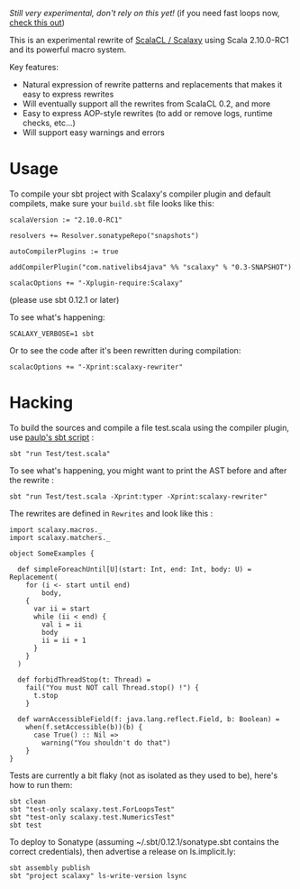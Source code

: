 *Still very experimental, don't rely on this yet!* (if you need fast loops now, [check this out](https://github.com/ochafik/optimized-loops-macros))

This is an experimental rewrite of [ScalaCL / Scalaxy](http://code.google.com/p/scalacl/) using Scala 2.10.0-RC1 and its powerful macro system.

Key features:
*   Natural expression of rewrite patterns and replacements that makes it easy to express rewrites
*   Will eventually support all the rewrites from ScalaCL 0.2, and more
*   Easy to express AOP-style rewrites (to add or remove logs, runtime checks, etc...)
*   Will support easy warnings and errors

# Usage

To compile your sbt project with Scalaxy's compiler plugin and default compilets, make sure your `build.sbt` file looks like this:

	scalaVersion := "2.10.0-RC1"
	
	resolvers += Resolver.sonatypeRepo("snapshots")
	
	autoCompilerPlugins := true
	
	addCompilerPlugin("com.nativelibs4java" %% "scalaxy" % "0.3-SNAPSHOT")
	
	scalacOptions += "-Xplugin-require:Scalaxy"

(please use sbt 0.12.1 or later)

To see what's happening:

	SCALAXY_VERBOSE=1 sbt
	
Or to see the code after it's been rewritten during compilation:

	scalacOptions += "-Xprint:scalaxy-rewriter"
	
# Hacking

To build the sources and compile a file test.scala using the compiler plugin, use [paulp's sbt script](https://github.com/paulp/sbt-extras) :

    sbt "run Test/test.scala"

To see what's happening, you might want to print the AST before and after the rewrite :

    sbt "run Test/test.scala -Xprint:typer -Xprint:scalaxy-rewriter"
    
The rewrites are defined in `Rewrites` and look like this :

	import scalaxy.macros._
	import scalaxy.matchers._
	
	object SomeExamples {
	
	  def simpleForeachUntil[U](start: Int, end: Int, body: U) = Replacement(
		for (i <- start until end) 
			body,
		{
		  var ii = start
		  while (ii < end) {
			val i = ii
			body
			ii = ii + 1  
		  }
		}
	  )
		
	  def forbidThreadStop(t: Thread) = 
		fail("You must NOT call Thread.stop() !") {
		  t.stop
		}
	  
	  def warnAccessibleField(f: java.lang.reflect.Field, b: Boolean) =
		when(f.setAccessible(b))(b) {
		  case True() :: Nil =>
			warning("You shouldn't do that")
		}
	}

Tests are currently a bit flaky (not as isolated as they used to be), here's how to run them:

	sbt clean
	sbt "test-only scalaxy.test.ForLoopsTest"
	sbt "test-only scalaxy.test.NumericsTest"
	sbt test
	
To deploy to Sonatype (assuming ~/.sbt/0.12.1/sonatype.sbt contains the correct credentials), then advertise a release on ls.implicit.ly:

	sbt assembly publish
	sbt "project scalaxy" ls-write-version lsync

